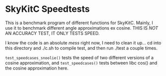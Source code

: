 # SkyKitC Speedtests
This is a benchmark program of different functions for SkyKitC. Mainly, I use it to benchmark different angle approximations ex cosine. THIS IS *NOT* AN ACCURACY TEST, IT ONLY TESTS SPEED.

I know the code is an absolute *mess* right now, I need to clean it up... cd into this directory and ./c.sh to compile test, and then run ./test a couple times.

`test_speedcases_snoolie()` tests the speed of two different versions of a cosine approximation, and `test_speedcases()` tests between libc cos() and the cosine approximation here.
